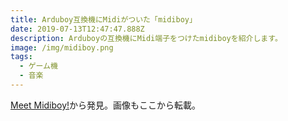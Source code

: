 ```yaml
---
title: Arduboy互換機にMidiがついた「midiboy」
date: 2019-07-13T12:47:47.888Z
description: Arduboyの互換機にMidi端子をつけたmidiboyを紹介します。
image: /img/midiboy.png
tags:
  - ゲーム機
  - 音楽
---
```

[Meet Midiboy!](https://blokas.io/midiboy/)から発見。画像もここから転載。
